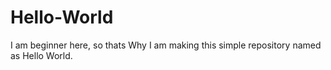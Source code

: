 # Hello-World
I am beginner here, so thats Why I am making this simple repository named as Hello World.
